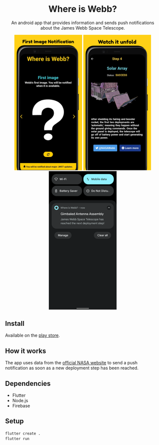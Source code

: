 <h1 align=center>Where is Webb?</h1>
<p align=center>An android app that provides information and sends push notifications about the James Webb Space Telescope.</p>

<p align="center">
  <img src="docs/images/first-image.png" width="220">
  <img src="docs/images/unfold.png" width="220">
  <img src="docs/images/screenshot-notification.png" width="220">
</p>

## Install

Available on the [play store](https://play.google.com/store/apps/details?id=com.pertl.johannes.jwst_status).

## How it works

The app uses data from the [official NASA website](https://www.jwst.nasa.gov/content/webbLaunch/whereIsWebb.html) 
to send a push notification as soon as a new deployment step has been reached.

## Dependencies

* Flutter
* Node.js
* Firebase

## Setup

`flutter create .`  
`flutter run`
